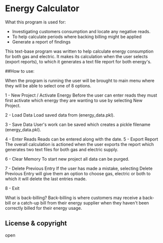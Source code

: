 # Energy Calculator 

What this program is used for:
- Investigating customers consumption and locate any negative reads.
- To help calculate periods where backing billing might be applied
- Generate a report of findings 

This text-base program was written to help calculate energy consumption for both gas and electric. It makes its calculation when the user selects (export reports), to which it generates a text file report for both energy's. 

##How to use:

When the program is running the user will be brought to main menu where they will be able to select one of 8 options.

 1 - New Project / Activate Energy
 	Before the user can enter reads they must first activate which energy they are wanting to use by selecting New Project.

 2 - Load Data 
 	Load saved data from (energy_data.pkl).

 3 - Save Data 
 	User's work can be saved which creates a pickle filename (energy_data.pkl).

 4 - Enter Reads 
 	Reads can be entered along with the date.
 5 - Export Report
 	The overall calculation is actioned when the user exports the report which generates two text files for both gas and electric supply.

 6 - Clear Memory 
 	To start new project all data can be purged.

 7 - Delete Previous Entry
 	If the user has made a mistake, selecting Delete Previous Entry will give them an option to choose gas, electric or both to which it will delete the last entries made.

 8 - Exit



What is back-billing?
Back-billing is where customers may receive a back-bill or a catch-up bill from their energy supplier when they haven't been correctly billed for their energy usage.

## License & copyright
open

